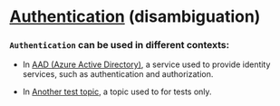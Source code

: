 # [Authentication](/topic/en/authentication-disambiguation) (disambiguation)

### `Authentication` can be used in different contexts:

- In [AAD (Azure Active Directory)](/topic/en/aad_authentication), a service used to provide identity services, such as authentication and authorization.

- In [Another test topic](/topic/en/test_authentication), a topic used to for tests only.